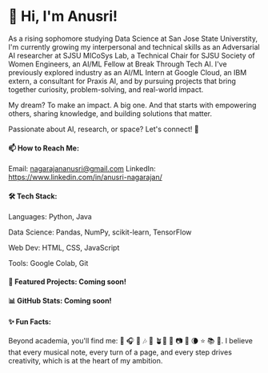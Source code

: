# 👋 Hi, I'm Anusri!

As a rising sophomore studying Data Science at San Jose State Universtity, I'm currently growing my interpersonal and technical skills as an Adversarial AI researcher at SJSU MICoSys Lab, a Technical Chair for SJSU Society of Women Engineers, an AI/ML Fellow at Break Through Tech AI. I've previously explored industry as an AI/ML Intern at Google Cloud, an IBM extern, a consultant for Praxis AI, and by pursuing projects that bring together curiosity, problem-solving, and real-world impact.

My dream? To make an impact. A big one. And that starts with empowering others, sharing knowledge, and building solutions that matter. 

Passionate about AI, research, or space? Let's connect! 💫

#### 📫 How to Reach Me:

Email: nagarajananusri@gmail.com
LinkedIn: https://www.linkedin.com/in/anusri-nagarajan/

#### 🛠 Tech Stack:

Languages: Python, Java

Data Science: Pandas, NumPy, scikit-learn, TensorFlow

Web Dev: HTML, CSS, JavaScript

Tools: Google Colab, Git

#### 🚀 Featured Projects: Coming soon! 

#### 📊 GitHub Stats: Coming soon!

#### ✨ Fun Facts:

Beyond academia, you'll find me: 🎹 🎧 🎤 🎶 🧩 🪴🌲 🌅 📷 🔭 🌘 ⭐️ 📚 📝. I believe that every musical note, every turn of a page, and every step drives creativity, which is at the heart of my ambition. 
